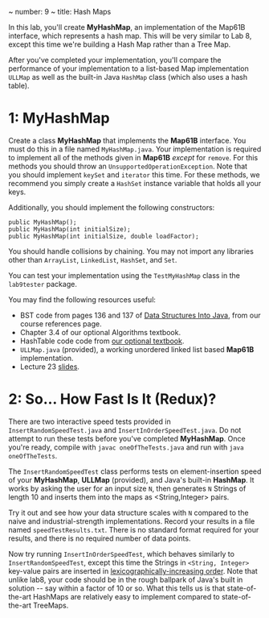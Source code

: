 ~ number: 9
~ title: Hash Maps

In this lab, you'll create **MyHashMap**, an implementation of the Map61B interface, which represents a hash map. This will be very similar to Lab 8, except this time we're building a Hash Map rather than a Tree Map.

After you've completed your implementation, you'll compare the performance of your implementation to a list-based Map implementation `ULLMap` as well as the built-in Java `HashMap` class (which also uses a hash table).

1: MyHashMap
=======

Create a class **MyHashMap** that implements the **Map61B** interface. You must do this in a file named `MyHashMap.java`. Your implementation is required to implement all of the methods given in **Map61B** *except* for `remove`. For this methods you should throw an `UnsupportedOperationException`. Note that you should implement `keySet` and `iterator` this time. For these methods, we recommend you simply create a `HashSet` instance variable that holds all your keys.

Additionally, you should implement the following constructors:

    public MyHashMap();
    public MyHashMap(int initialSize);
    public MyHashMap(int initialSize, double loadFactor);

You should handle collisions by chaining. You may not import any libraries other than `ArrayList`, `LinkedList`, `HashSet`, and `Set`.

You can test your implementation using the `TestMyHashMap` class in the `lab9tester` package. 

You may find the following resources useful:

* BST code from pages 136 and 137 of [Data Structures Into Java](http://www-inst.eecs.berkeley.edu/~cs61b/fa14/book2/data-structures.pdf), from our course references page.
* Chapter 3.4 of our optional Algorithms textbook.
* HashTable code code from [our optional textbook](http://algs4.cs.princeton.edu/34hash/SeparateChainingHashST.java.html). 
* `ULLMap.java` (provided), a working unordered linked list based **Map61B** implementation.
* Lecture 23 [slides](https://docs.google.com/presentation/d/1H7253NmqEyb4rvwEQ6FQL_10tXNmAf6qBh8YTqNIvM4/pub?start=false&loop=false&delayms=3000).

2: So... How Fast Is It (Redux)?
======

There are two interactive speed tests provided in `InsertRandomSpeedTest.java` and `InsertInOrderSpeedTest.java`. Do not attempt to run these tests before you've completed **MyHashMap**. Once you're ready, compile with `javac oneOfTheTests.java` and run with `java oneOfTheTests`.

The `InsertRandomSpeedTest` class performs tests on element-insertion speed of your **MyHashMap**, **ULLMap** (provided), and Java's built-in **HashMap**. It works by asking the user for an input size `N`, then generates `N` Strings of length 10 and inserts them into the maps as <String,Integer> pairs.

Try it out and see how your data structure scales with `N` compared to the naive and industrial-strength implementations. Record your results in a file named `speedTestResults.txt`. There is no standard format required for your results, and there is no required number of data points.

Now try running `InsertInOrderSpeedTest`, which behaves similarly to `InsertRandomSpeedTest`, except this time the Strings in `<String, Integer>` key-value pairs are inserted in [lexicographically-increasing order](http://en.wikipedia.org/wiki/Lexicographical_order). Note that unlike lab8, your code should be in the rough ballpark of Java's built in solution -- say within a factor of 10 or so. What this tells us is that state-of-the-art HashMaps are relatively easy to implement compared to state-of-the-art TreeMaps.



